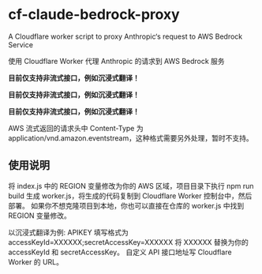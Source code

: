 # cf-claude-bedrock-proxy

A Cloudflare worker script to proxy Anthropic‘s request to AWS Bedrock Service

使用 Cloudflare Worker 代理 Anthropic 的请求到 AWS Bedrock 服务

**目前仅支持非流式接口，例如沉浸式翻译！**

**目前仅支持非流式接口，例如沉浸式翻译！**

**目前仅支持非流式接口，例如沉浸式翻译！**

AWS 流式返回的请求头中 Content-Type 为 application/vnd.amazon.eventstream，这种格式需要另外处理，暂时不支持。

## 使用说明

将 index.js 中的 REGION 变量修改为你的 AWS 区域，项目目录下执行 npm run build 生成 worker.js，将生成的代码复制到 Cloudflare Worker 控制台中，然后部署。
如果你不想克隆项目到本地，你也可以直接在仓库的 worker.js 中找到 REGION 变量修改。

以沉浸式翻译为例:
APIKEY 填写格式为 accessKeyId=XXXXXX;secretAccessKey=XXXXXX
将 XXXXXX 替换为你的 accessKeyId 和 secretAccessKey。
自定义 API 接口地址写 Cloudflare Worker 的 URL。
